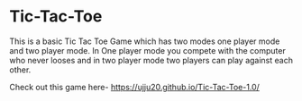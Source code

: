 # Tic-Tac-Toe

This is a basic Tic Tac Toe Game which has two modes one player mode and two player mode.
In One player mode you compete with the computer who never looses and in two player mode two players can play against each other.


Check out this game here- https://ujju20.github.io/Tic-Tac-Toe-1.0/
